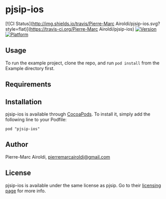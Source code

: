 # pjsip-ios

[![CI Status](http://img.shields.io/travis/Pierre-Marc Airoldi/pjsip-ios.svg?style=flat)](https://travis-ci.org/Pierre-Marc Airoldi/pjsip-ios)
[![Version](https://img.shields.io/cocoapods/v/pjsip-ios.svg?style=flat)](http://cocoadocs.org/docsets/pjsip-ios)
[![Platform](https://img.shields.io/cocoapods/p/pjsip-ios.svg?style=flat)](http://cocoadocs.org/docsets/pjsip-ios)

## Usage

To run the example project, clone the repo, and run `pod install` from the Example directory first.

## Requirements

## Installation

pjsip-ios is available through [CocoaPods](http://cocoapods.org). To install
it, simply add the following line to your Podfile:

    pod "pjsip-ios"

## Author

Pierre-Marc Airoldi, pierremarcairoldi@gmail.com

## License

pjsip-ios is available under the same license as pjsip. Go to their [licensing page](http://www.pjsip.org/licensing.htm) for more info.
